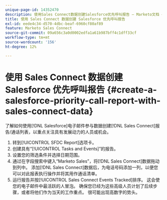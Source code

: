 ```yaml
---
unique-page-id: 14352470
description: 使用Sales Connect数据创建Salesforce优先呼叫报告 — Marketo文档 — 产品文档
title: 使用 Sales Connect 数据创建 Salesforce 优先呼叫报告
exl-id: eede4c34-d570-4dbc-beaf-6960cf80af89
feature: Marketo Sales Connect
source-git-commit: 09a656c3a0d0002edfa1a61b987bff4c1dff33cf
workflow-type: tm+mt
source-wordcount: '156'
ht-degree: 12%

---
```


# 使用 Sales Connect 数据创建 Salesforce 优先呼叫报告 {#create-a-salesforce-priority-call-report-with-sales-connect-data}

了解如何使用[!DNL Salesforce]电子邮件参与数据创建[!DNL Sales Connect]报告/通话列表，以重点关注具有发展动力的人员或机会。

1. 转到[!UICONTROL SFDC Report]选项卡。
1. 创建具有“[!UICONTROL Tasks and Events]”的报告。
1. 设置您的筛选条件并选择日期范围。
1. 通过在字段搜索中键入“Marketo Sales”，将[!DNL Sales Connect]数据拖动到列中。 添加[!DNL Sales Connect]数据后，为电话号码添加一列，以便您可以对此报表执行操作并将其用作通话清单。
1. 运行报告并按[!UICONTROL Sales Connect Events Tracked]排序。 这会使您的电子邮件中最活跃的人冒泡。 确保您已经为这些高级人员计划了后续步骤，或者将他们作为当天的工作重点。 很可能出现高数字的势头。
